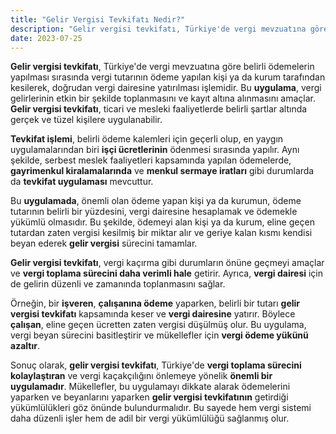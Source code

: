 ```yaml
---
title: "Gelir Vergisi Tevkifatı Nedir?"
description: "Gelir vergisi tevkifatı, Türkiye'de vergi mevzuatına göre belirli ödemelerin yapılması sırasında vergi tutarının ödeme yapılan kişi ya da kurum tarafından kesilerek, doğrudan vergi dairesine yatırılması işlemidir."
date: 2023-07-25
---
```


**Gelir vergisi tevkifatı**, Türkiye'de vergi mevzuatına göre belirli ödemelerin yapılması sırasında vergi tutarının
ödeme yapılan kişi ya da kurum tarafından kesilerek, doğrudan vergi dairesine yatırılması işlemidir. Bu **uygulama**,
vergi gelirlerinin etkin bir şekilde toplanmasını ve kayıt altına alınmasını amaçlar. **Gelir vergisi tevkifatı**,
ticari ve mesleki faaliyetlerde belirli şartlar altında gerçek ve tüzel kişilere uygulanabilir.

**Tevkifat işlemi**, belirli ödeme kalemleri için geçerli olup, en yaygın uygulamalarından biri **işçi ücretlerinin**
ödenmesi sırasında yapılır. Aynı şekilde, serbest meslek faaliyetleri kapsamında yapılan ödemelerde, **gayrimenkul
kiralamalarında** ve **menkul sermaye iratları** gibi durumlarda da **tevkifat uygulaması** mevcuttur.

Bu **uygulamada**, önemli olan ödeme yapan kişi ya da kurumun, ödeme tutarının belirli bir yüzdesini, vergi dairesine
hesaplamak ve ödemekle yükümlü olmasıdır. Bu şekilde, ödemeyi alan kişi ya da kurum, eline geçen tutardan zaten vergisi
kesilmiş bir miktar alır ve geriye kalan kısmı kendisi beyan ederek **gelir vergisi** sürecini tamamlar.

**Gelir vergisi tevkifatı**, vergi kaçırma gibi durumların önüne geçmeyi amaçlar ve **vergi toplama sürecini daha
verimli hale** getirir. Ayrıca, **vergi dairesi** için de gelirin düzenli ve zamanında toplanmasını sağlar.

Örneğin, bir **işveren**, **çalışanına ödeme** yaparken, belirli bir tutarı **gelir vergisi tevkifatı** kapsamında keser
ve **vergi dairesine** yatırır. Böylece **çalışan**, eline geçen ücretten zaten vergisi düşülmüş olur. Bu uygulama,
vergi beyan sürecini basitleştirir ve mükellefler için **vergi ödeme yükünü azaltır**.

Sonuç olarak, **gelir vergisi tevkifatı**, Türkiye'de **vergi toplama sürecini kolaylaştıran** ve vergi kaçakçılığını
önlemeye yönelik **önemli bir uygulamadır**. Mükellefler, bu uygulamayı dikkate alarak ödemelerini yaparken ve
beyanlarını yaparken **gelir vergisi tevkifatının** getirdiği yükümlülükleri göz önünde bulundurmalıdır. Bu sayede hem
vergi sistemi daha düzenli işler hem de adil bir vergi yükümlülüğü sağlanmış olur.
